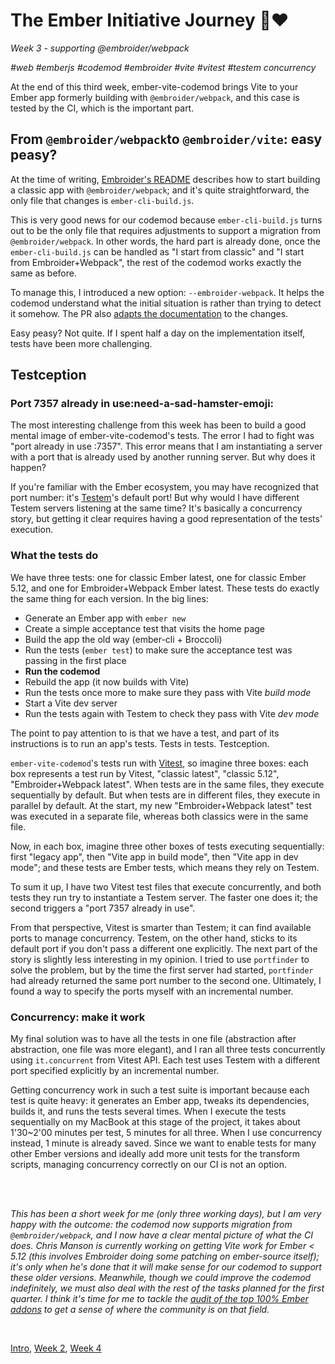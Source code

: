 # The Ember Initiative Journey 🐹❤️

_Week 3 - supporting @embroider/webpack_

_#web #emberjs #codemod #embroider #vite #vitest #testem concurrency_

At the end of this third week, ember-vite-codemod brings Vite to your Ember app formerly building with `@embroider/webpack`, and this case is tested by the CI, which is the important part.

## From `@embroider/webpack`to `@embroider/vite`: easy peasy?

At the time of writing, [Embroider's README](https://github.com/embroider-build/embroider?tab=readme-ov-file#how-to-try-it) describes how to start building a classic app with `@embroider/webpack`; and it's quite straightforward, the only file that changes is `ember-cli-build.js`.

This is very good news for our codemod because `ember-cli-build.js` turns out to be the only file that requires adjustments to support a migration from `@embroider/webpack`. In other words, the hard part is already done, once the `ember-cli-build.js` can be handled as "I start from classic" and "I start from Embroider+Webpack", the rest of the codemod works exactly the same as before.

To manage this, I introduced a new option: `--embroider-webpack`. It helps the codemod understand what the initial situation is rather than trying to detect it somehow. The PR also [adapts the documentation](https://github.com/mainmatter/ember-vite-codemod?tab=readme-ov-file#from-embroiderwebpack) to the changes.

Easy peasy? Not quite. If I spent half a day on the implementation itself, tests have been more challenging.

## Testception

### Port 7357 already in use:need-a-sad-hamster-emoji:

The most interesting challenge from this week has been to build a good mental image of ember-vite-codemod's tests. The error I had to fight was "port already in use :7357". This error means that I am instantiating a server with a port that is already used by another running server. But why does it happen?

If you're familiar with the Ember ecosystem, you may have recognized that port number: it's [Testem](https://github.com/testem/testem)'s default port! But why would I have different Testem servers listening at the same time? It's basically a concurrency story, but getting it clear requires having a good representation of the tests' execution.

### What the tests do

We have three tests: one for classic Ember latest, one for classic Ember 5.12, and one for Embroider+Webpack Ember latest. These tests do exactly the same thing for each version. In the big lines:

- Generate an Ember app with `ember new`
- Create a simple acceptance test that visits the home page
- Build the app the old way (ember-cli + Broccoli)
- Run the tests (`ember test`) to make sure the acceptance test was passing in the first place
- **Run the codemod**
- Rebuild the app (it now builds with Vite)
- Run the tests once more to make sure they pass with Vite _build mode_
- Start a Vite dev server
- Run the tests again with Testem to check they pass with Vite _dev mode_

The point to pay attention to is that we have a test, and part of its instructions is to run an app's tests. Tests in tests. Testception.

`ember-vite-codemod`'s tests run with [Vitest](https://vitest.dev/guide/), so imagine three boxes: each box represents a test run by Vitest, "classic latest", "classic 5.12", "Embroider+Webpack latest". When tests are in the same files, they execute sequentially by default. But when tests are in different files, they execute in parallel by default. At the start, my new "Embroider+Webpack latest" test was executed in a separate file, whereas both classics were in the same file.

Now, in each box, imagine three other boxes of tests executing sequentially: first "legacy app", then "Vite app in build mode", then "Vite app in dev mode"; and these tests are Ember tests, which means they rely on Testem.

To sum it up, I have two Vitest test files that execute concurrently, and both tests they run try to instantiate a Testem server. The faster one does it; the second triggers a "port 7357 already in use".

From that perspective, Vitest is smarter than Testem; it can find available ports to manage concurrency. Testem, on the other hand, sticks to its default port if you don't pass a different one explicitly. The next part of the story is slightly less interesting in my opinion. I tried to use `portfinder` to solve the problem, but by the time the first server had started, `portfinder` had already returned the same port number to the second one. Ultimately, I found a way to specify the ports myself with an incremental number.

### Concurrency: make it work

My final solution was to have all the tests in one file (abstraction after abstraction, one file was more elegant), and I ran all three tests concurrently using `it.concurrent` from Vitest API. Each test uses Testem with a different port specified explicitly by an incremental number.

Getting concurrency work in such a test suite is important because each test is quite heavy: it generates an Ember app, tweaks its dependencies, builds it, and runs the tests several times. When I execute the tests sequentially on my MacBook at this stage of the project, it takes about 1'30~2'00 minutes per test, 5 minutes for all three. When I use concurrency instead, 1 minute is already saved. Since we want to enable tests for many other Ember versions and ideally add more unit tests for the transform scripts, managing concurrency correctly on our CI is not an option.

<br />
<br />

_This has been a short week for me (only three working days), but I am very happy with the outcome: the codemod now supports migration from `@embroider/webpack`, and I now have a clear mental picture of what the CI does. Chris Manson is currently working on getting Vite work for Ember < 5.12 (this involves Embroider doing some patching on ember-source itself); it's only when he's done that it will make sense for our codemod to support these older versions. Meanwhile, though we could improve the codemod indefinitely, we must also deal with the rest of the tasks planned for the first quarter. I think it's time for me to tackle the [audit of the top 100% Ember addons](https://github.com/orgs/mainmatter/projects/14/views/3?pane=issue&itemId=95485013&issue=embroider-build|embroider|2288) to get a sense of where the community is on that field._

<br />

[Intro](https://github.com/BlueCutOfficial/BlueCutOfficial/blob/main/articles/ember-initiative-journey/intro.md), 
[Week 2](https://github.com/BlueCutOfficial/BlueCutOfficial/blob/main/articles/ember-initiative-journey/week-2.md),
[Week 4](https://github.com/BlueCutOfficial/BlueCutOfficial/blob/main/articles/ember-initiative-journey/week-4.md)
